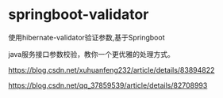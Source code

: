 # springboot-validator
使用hibernate-validator验证参数,基于Springboot

java服务接口参数校验，教你一个更优雅的处理方式。

https://blog.csdn.net/xuhuanfeng232/article/details/83894822

https://blog.csdn.net/qq_37859539/article/details/82708993
